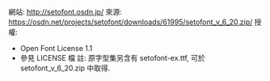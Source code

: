 網站: http://setofont.osdn.jp/
來源: https://osdn.net/projects/setofont/downloads/61995/setofont_v_6_20.zip/
授權:
  - Open Font License 1.1
  - 參見 LICENSE 檔
註: 原字型集另含有 setofont-ex.ttf, 可於 setofont_v_6_20.zip 中取得.

